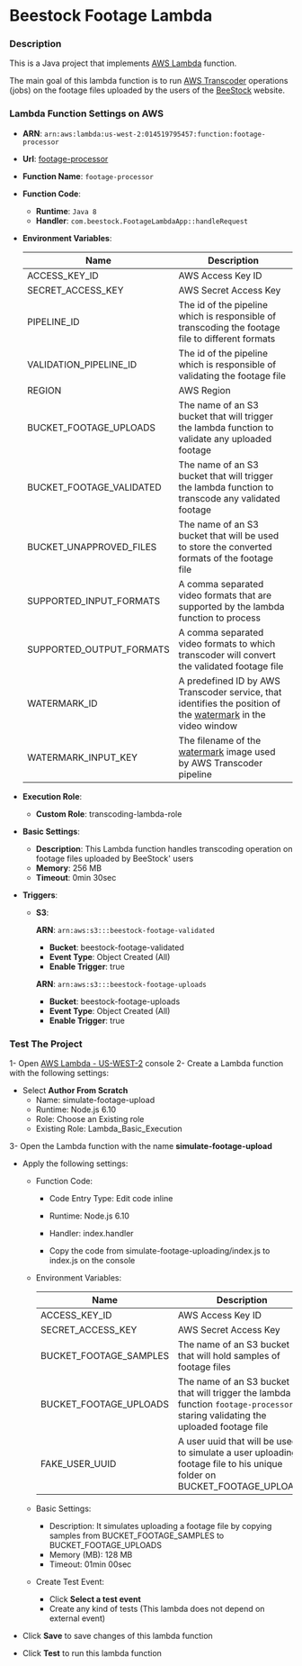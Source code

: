 # Beestock Footage Lambda


### Description
This is a Java project that implements [AWS Lambda](https://docs.aws.amazon.com/lambda/latest/dg/welcome.html) function. 

The main goal of this lambda function is to run [AWS Transcoder](https://docs.aws.amazon.com/elastictranscoder/latest/developerguide/introduction.html) operations (jobs) on the footage files uploaded by the users of the [BeeStock](www.beesstock.com) website.  


### Lambda Function Settings on AWS
- **ARN**: `arn:aws:lambda:us-west-2:014519795457:function:footage-processor`
- **Url**: [footage-processor](https://us-west-2.console.aws.amazon.com/lambda/home?region=us-west-2#/functions/footage-processor)
- **Function Name**: `footage-processor`
- **Function Code**:
  - **Runtime**: `Java 8`
  - **Handler**: `com.beestock.FootageLambdaApp::handleRequest`
- **Environment Variables**:

  | Name | Description |
  |------|-------------|
  | ACCESS_KEY_ID | AWS Access Key ID |
  | SECRET_ACCESS_KEY | AWS Secret Access Key|
  | PIPELINE_ID | The id of the pipeline which is responsible of transcoding the footage file to different formats |
  | VALIDATION_PIPELINE_ID | The id of the pipeline which is responsible of validating the footage file |
  | REGION | AWS Region |
  | BUCKET_FOOTAGE_UPLOADS | The name of an S3 bucket that will trigger the lambda function to validate any uploaded footage |
  | BUCKET_FOOTAGE_VALIDATED | The name of an S3 bucket that will trigger the lambda function to transcode any validated footage |
  | BUCKET_UNAPPROVED_FILES | The name of an S3 bucket that will be used to store the converted formats of the footage file |
  | SUPPORTED_INPUT_FORMATS | A comma separated video formats that are supported by the lambda function to process
  | SUPPORTED_OUTPUT_FORMATS | A comma separated video formats to which transcoder will convert the validated footage file
  | WATERMARK_ID | A predefined ID by AWS Transcoder service, that identifies the position of the [watermark](https://docs.aws.amazon.com/elastictranscoder/latest/developerguide/watermarks.html) in the video window
  | WATERMARK_INPUT_KEY | The filename of the [watermark](https://docs.aws.amazon.com/elastictranscoder/latest/developerguide/watermarks.html) image used by AWS Transcoder pipeline |

 
- **Execution Role**: 
  - **Custom Role**: transcoding-lambda-role
  
- **Basic Settings**:
  - **Description**: This Lambda function handles transcoding operation on footage files uploaded by BeeStock' users
  - **Memory**: 256 MB
  - **Timeout**: 0min 30sec
  
- **Triggers**:
  - **S3**:
    
    **ARN**: `arn:aws:s3:::beestock-footage-validated`
    - **Bucket**: beestock-footage-validated
    - **Event Type**: Object Created (All)
    - **Enable Trigger**: true
    
    **ARN**: `arn:aws:s3:::beestock-footage-uploads`
    - **Bucket**: beestock-footage-uploads
    - **Event Type**: Object Created (All)
    - **Enable Trigger**: true
    

### Test The Project
1- Open [AWS Lambda - US-WEST-2](https://us-west-2.console.aws.amazon.com/lambda/home?region=us-west-2) console
2- Create a Lambda function with the following settings:
  - Select **Author From Scratch**
      - Name: simulate-footage-upload
      - Runtime: Node.js 6.10
      - Role: Choose an Existing role
      - Existing Role: Lambda_Basic_Execution
      
3- Open the Lambda function with the name **simulate-footage-upload**
  - Apply the following settings:
    - Function Code:
      - Code Entry Type: Edit code inline
      - Runtime: Node.js 6.10
      - Handler: index.handler
        
      - Copy the code from simulate-footage-uploading/index.js to index.js on the console
        
    - Environment Variables:
    
      | Name | Description |
      |------|-------------|
      | ACCESS_KEY_ID | AWS Access Key ID |
      | SECRET_ACCESS_KEY | AWS Secret Access Key|    
      | BUCKET_FOOTAGE_SAMPLES | The name of an S3 bucket that will hold samples of footage files |
      | BUCKET_FOOTAGE_UPLOADS | The name of an S3 bucket that will trigger the lambda function `footage-processor` to staring validating the uploaded footage file|
      | FAKE_USER_UUID | A user uuid that will be used to simulate a user uploading a footage file to his unique folder on BUCKET_FOOTAGE_UPLOADS |
      
    - Basic Settings:
      - Description: It simulates uploading a footage file by copying samples from BUCKET_FOOTAGE_SAMPLES to BUCKET_FOOTAGE_UPLOADS
      - Memory (MB): 128 MB
      - Timeout: 01min 00sec
    
    - Create Test Event:
      - Click **Select a test event**
      - Create any kind of tests (This lambda does not depend on external event)  
  
  - Click **Save** to save changes of this lambda function 
  - Click **Test** to run this lambda function